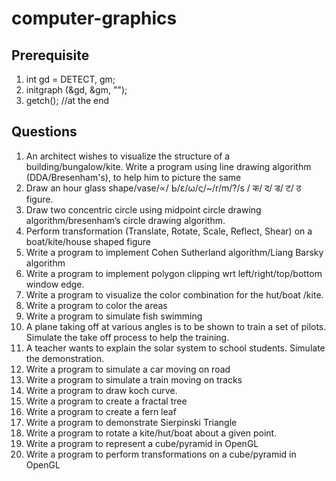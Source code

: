 # computer-graphics


## Prerequisite

1. int gd = DETECT, gm;
2. initgraph (&gd, &gm, "");
3. getch(); //at the end


## Questions

1. 	An architect wishes to visualize the structure of a building/bungalow/kite. 
	Write a program using line drawing algorithm (DDA/Bresenham's), to help him to picture the same
2. 	Draw an hour glass shape/vase/∝/ Ь/ε/ω/ς/~/r/m/?/s / क/ द/ ड/ ट/ ठ figure.
3. 	Draw two concentric circle using midpoint circle drawing algorithm/bresenham’s circle drawing algorithm.
4. 	Perform transformation (Translate, Rotate, Scale, Reflect, Shear) on a boat/kite/house shaped figure
5. 	Write a program to implement Cohen Sutherland algorithm/Liang Barsky algorithm
6. 	Write a program to implement polygon clipping wrt left/right/top/bottom window edge.
7. 	Write a program to visualize the color combination for the hut/boat /kite.
8. 	Write a program to color the areas 
9. 	Write a program to simulate fish swimming
10. A plane taking off at various angles is to be shown to train a set of pilots. Simulate the take off process to help the training.
11. A teacher wants to explain the solar system to school students. Simulate the demonstration.
12. Write a program to simulate a car moving on road
13. Write a program to simulate a train moving on tracks
14. Write a program to draw koch curve.
15. Write a program to create a fractal tree
16. Write a program to create a fern leaf 
17. Write a program to demonstrate Sierpinski Triangle
18. Write a program to rotate a kite/hut/boat about a given point. 
19. Write a program to represent a cube/pyramid in OpenGL
20. Write a program to perform transformations on a cube/pyramid in OpenGL




